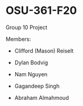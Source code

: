 # OSU-361-F20
Group 10 Project

Members:

- Clifford (Mason) Reiselt

- Dylan Bodvig

- Nam Nguyen

- Gagandeep Singh

- Abraham Almahmoud

